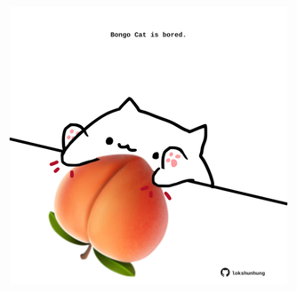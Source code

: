 <!-- built at 28/12/2023, 21:00:43 UTC -->
<p align="center">
  <img width="500" height="500" src="./ReadmeImage.svg">
</p>
